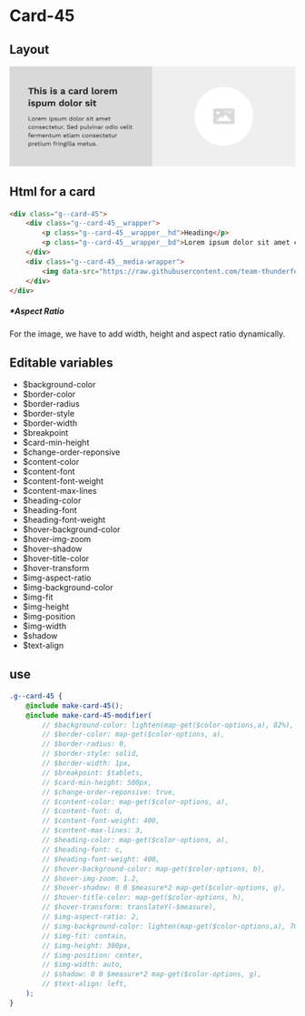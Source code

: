 # Card-45

## Layout

![alt text][card-45]

[card-45]: /src/img/global-components/card/card-45.jpg

## Html for a card

```html
<div class="g--card-45">
    <div class="g--card-45__wrapper">
        <p class="g--card-45__wrapper__hd">Heading</p>
        <p class="g--card-45__wrapper__bd">Lorem ipsum dolor sit amet consectetur. Vulputate facilisi ultrices pellentesque elit vel sit eu nascetur vitae.</p>
    </div>
    <div class="g--card-45__media-wrapper">
        <img data-src="https://raw.githubusercontent.com/team-thunderfoot/ui/main/src/img/global-components/rounded-img-placeholder.png" src="/src/img/global-components/placeholder.jpg" alt="alt text" class="g--card-45__media-wrapper__media g--lazy-01" />
    </div>
</div>
```

##### \*Aspect Ratio

For the image, we have to add width, height and aspect ratio dynamically.

## Editable variables

- $background-color
- $border-color
- $border-radius
- $border-style
- $border-width
- $breakpoint
- $card-min-height
- $change-order-reponsive
- $content-color
- $content-font
- $content-font-weight
- $content-max-lines
- $heading-color
- $heading-font
- $heading-font-weight
- $hover-background-color
- $hover-img-zoom
- $hover-shadow
- $hover-title-color
- $hover-transform
- $img-aspect-ratio
- $img-background-color
- $img-fit
- $img-height
- $img-position
- $img-width
- $shadow
- $text-align

## use

```scss
.g--card-45 {
    @include make-card-45();
    @include make-card-45-modifier(
        // $background-color: lighten(map-get($color-options,a), 82%),
        // $border-color: map-get($color-options, a),
        // $border-radius: 0,
        // $border-style: solid,
        // $border-width: 1px,
        // $breakpoint: $tablets,
        // $card-min-height: 500px,
        // $change-order-reponsive: true,
        // $content-color: map-get($color-options, a),
        // $content-font: d,
        // $content-font-weight: 400,
        // $content-max-lines: 3,
        // $heading-color: map-get($color-options, a),
        // $heading-font: c,
        // $heading-font-weight: 400,
        // $hover-background-color: map-get($color-options, b),
        // $hover-img-zoom: 1.2,
        // $hover-shadow: 0 0 $measure*2 map-get($color-options, g),
        // $hover-title-color: map-get($color-options, h),
        // $hover-transform: translateY(-$measure),
        // $img-aspect-ratio: 2,
        // $img-background-color: lighten(map-get($color-options,a), 70%),
        // $img-fit: contain,
        // $img-height: 300px,
        // $img-position: center,
        // $img-width: auto,
        // $shadow: 0 0 $measure*2 map-get($color-options, g),
        // $text-align: left,
    );
}
```
